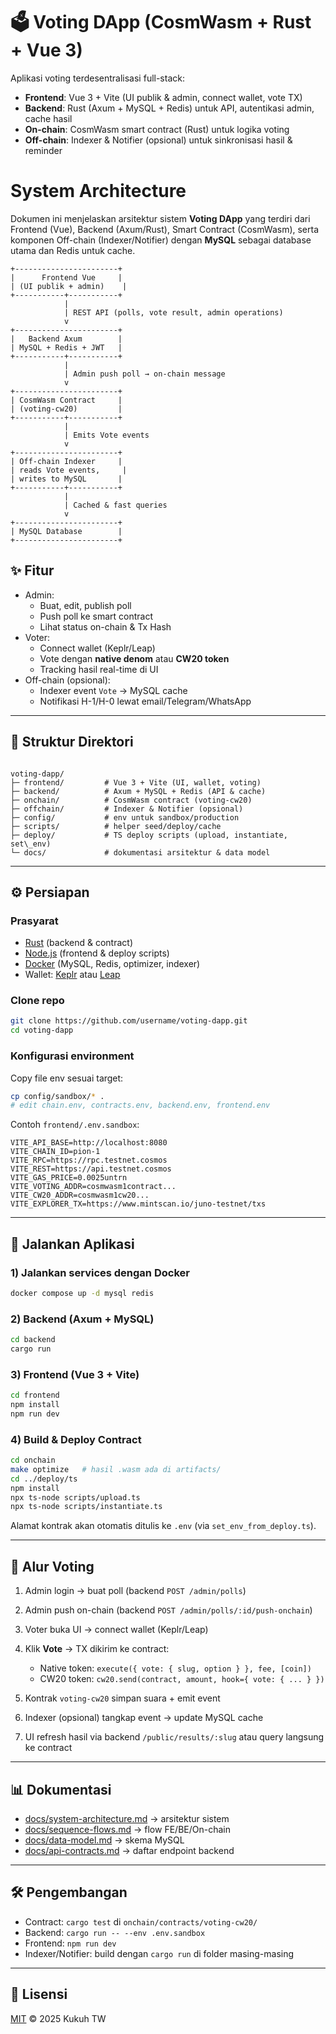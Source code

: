 # 🗳️ Voting DApp (CosmWasm + Rust + Vue 3)

Aplikasi voting terdesentralisasi full-stack:
- **Frontend**: Vue 3 + Vite (UI publik & admin, connect wallet, vote TX)
- **Backend**: Rust (Axum + MySQL + Redis) untuk API, autentikasi admin, cache hasil
- **On-chain**: CosmWasm smart contract (Rust) untuk logika voting
- **Off-chain**: Indexer & Notifier (opsional) untuk sinkronisasi hasil & reminder

# System Architecture

Dokumen ini menjelaskan arsitektur sistem **Voting DApp** yang terdiri dari Frontend (Vue), Backend (Axum/Rust), Smart Contract (CosmWasm), serta komponen Off-chain (Indexer/Notifier) dengan **MySQL** sebagai database utama dan Redis untuk cache.



    +-----------------------+
    |      Frontend Vue     |
    | (UI publik + admin)    |
    +-----------+-----------+
                |
                | REST API (polls, vote result, admin operations)
                v
    +-----------------------+
    |   Backend Axum        |
    | MySQL + Redis + JWT   |
    +-----------+-----------+
                |
                | Admin push poll → on-chain message
                v
    +-----------------------+
    | CosmWasm Contract     |
    | (voting-cw20)         |
    +-----------+-----------+
                |
                | Emits Vote events
                v
    +-----------------------+
    | Off-chain Indexer     |
    | reads Vote events,     |
    | writes to MySQL       |
    +-----------+-----------+
                |
                | Cached & fast queries
                v
    +-----------------------+
    | MySQL Database        |
    +-----------------------+


## ✨ Fitur
- Admin:
  - Buat, edit, publish poll
  - Push poll ke smart contract
  - Lihat status on-chain & Tx Hash
- Voter:
  - Connect wallet (Keplr/Leap)
  - Vote dengan **native denom** atau **CW20 token**
  - Tracking hasil real-time di UI
- Off-chain (opsional):
  - Indexer event `Vote` → MySQL cache
  - Notifikasi H-1/H-0 lewat email/Telegram/WhatsApp

---

## 📂 Struktur Direktori
```

voting-dapp/
├─ frontend/         # Vue 3 + Vite (UI, wallet, voting)
├─ backend/          # Axum + MySQL + Redis (API & cache)
├─ onchain/          # CosmWasm contract (voting-cw20)
├─ offchain/         # Indexer & Notifier (opsional)
├─ config/           # env untuk sandbox/production
├─ scripts/          # helper seed/deploy/cache
├─ deploy/           # TS deploy scripts (upload, instantiate, set\_env)
└─ docs/             # dokumentasi arsitektur & data model

````

---

## ⚙️ Persiapan

### Prasyarat
- [Rust](https://www.rust-lang.org/) (backend & contract)
- [Node.js](https://nodejs.org/) (frontend & deploy scripts)
- [Docker](https://docs.docker.com/) (MySQL, Redis, optimizer, indexer)
- Wallet: [Keplr](https://www.keplr.app/) atau [Leap](https://www.leapwallet.io/)

### Clone repo
```bash
git clone https://github.com/username/voting-dapp.git
cd voting-dapp
````

### Konfigurasi environment

Copy file env sesuai target:

```bash
cp config/sandbox/* .
# edit chain.env, contracts.env, backend.env, frontend.env
```

Contoh `frontend/.env.sandbox`:

```env
VITE_API_BASE=http://localhost:8080
VITE_CHAIN_ID=pion-1
VITE_RPC=https://rpc.testnet.cosmos
VITE_REST=https://api.testnet.cosmos
VITE_GAS_PRICE=0.0025untrn
VITE_VOTING_ADDR=cosmwasm1contract...
VITE_CW20_ADDR=cosmwasm1cw20...
VITE_EXPLORER_TX=https://www.mintscan.io/juno-testnet/txs
```

---

## 🚀 Jalankan Aplikasi

### 1) Jalankan services dengan Docker

```bash
docker compose up -d mysql redis
```

### 2) Backend (Axum + MySQL)

```bash
cd backend
cargo run
```

### 3) Frontend (Vue 3 + Vite)

```bash
cd frontend
npm install
npm run dev
```

### 4) Build & Deploy Contract

```bash
cd onchain
make optimize   # hasil .wasm ada di artifacts/
cd ../deploy/ts
npm install
npx ts-node scripts/upload.ts
npx ts-node scripts/instantiate.ts
```

Alamat kontrak akan otomatis ditulis ke `.env` (via `set_env_from_deploy.ts`).

---

## 🔄 Alur Voting

1. Admin login → buat poll (backend `POST /admin/polls`)
2. Admin push on-chain (backend `POST /admin/polls/:id/push-onchain`)
3. Voter buka UI → connect wallet (Keplr/Leap)
4. Klik **Vote** → TX dikirim ke contract:

   * Native token: `execute({ vote: { slug, option } }, fee, [coin])`
   * CW20 token: `cw20.send(contract, amount, hook={ vote: { ... } })`
5. Kontrak `voting-cw20` simpan suara + emit event
6. Indexer (opsional) tangkap event → update MySQL cache
7. UI refresh hasil via backend `/public/results/:slug` atau query langsung ke contract

---

## 📊 Dokumentasi

* [docs/system-architecture.md](docs/system-architecture.md) → arsitektur sistem
* [docs/sequence-flows.md](docs/sequence-flows.md) → flow FE/BE/On-chain
* [docs/data-model.md](docs/data-model.md) → skema MySQL
* [docs/api-contracts.md](docs/api-contracts.md) → daftar endpoint backend

---

## 🛠️ Pengembangan

* Contract: `cargo test` di `onchain/contracts/voting-cw20/`
* Backend: `cargo run -- --env .env.sandbox`
* Frontend: `npm run dev`
* Indexer/Notifier: build dengan `cargo run` di folder masing-masing

---

## 📜 Lisensi

[MIT](LICENSE) © 2025 Kukuh TW

